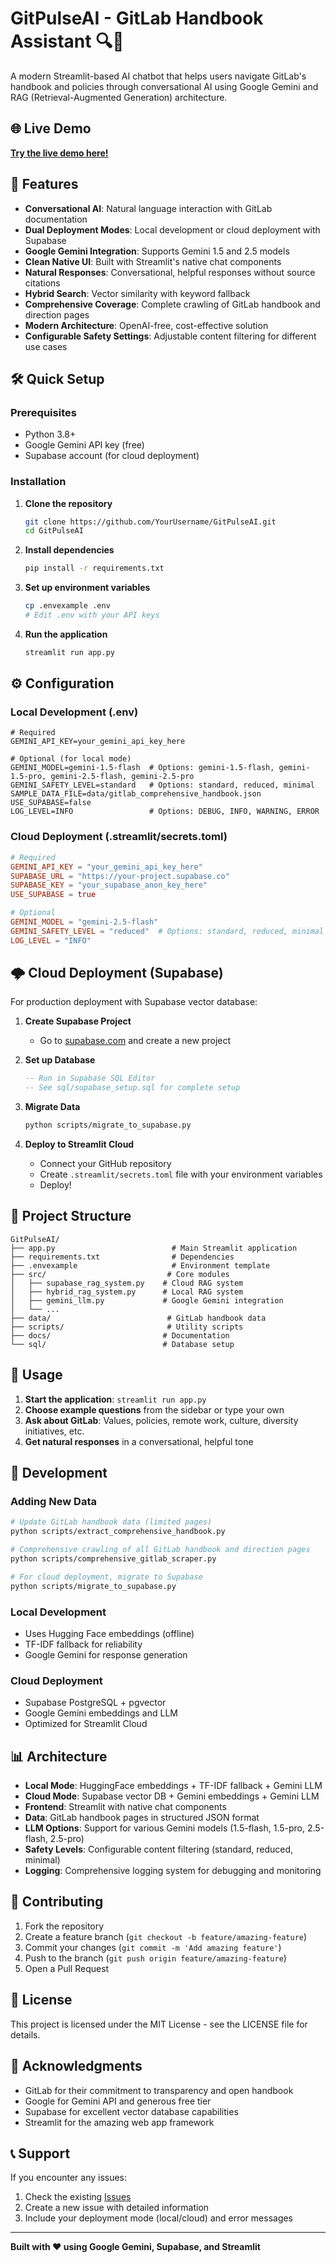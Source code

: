 # GitPulseAI - GitLab Handbook Assistant 🔍💬

A modern Streamlit-based AI chatbot that helps users navigate GitLab's handbook and policies through conversational AI using Google Gemini and RAG (Retrieval-Augmented Generation) architecture.

## 🌐 Live Demo

**[Try the live demo here!](https://gitpulseai-dkatre-h7ytx2mpw9awcdfdujleno.streamlit.app/)**

## 🚀 Features

- **Conversational AI**: Natural language interaction with GitLab documentation
- **Dual Deployment Modes**: Local development or cloud deployment with Supabase
- **Google Gemini Integration**: Supports Gemini 1.5 and 2.5 models
- **Clean Native UI**: Built with Streamlit's native chat components
- **Natural Responses**: Conversational, helpful responses without source citations
- **Hybrid Search**: Vector similarity with keyword fallback
- **Comprehensive Coverage**: Complete crawling of GitLab handbook and direction pages
- **Modern Architecture**: OpenAI-free, cost-effective solution
- **Configurable Safety Settings**: Adjustable content filtering for different use cases

## 🛠️ Quick Setup

### **Prerequisites**
- Python 3.8+
- Google Gemini API key (free)
- Supabase account (for cloud deployment)

### **Installation**

1. **Clone the repository**
   ```bash
   git clone https://github.com/YourUsername/GitPulseAI.git
   cd GitPulseAI
   ```

2. **Install dependencies**
   ```bash
   pip install -r requirements.txt
   ```

3. **Set up environment variables**
   ```bash
   cp .envexample .env
   # Edit .env with your API keys
   ```

4. **Run the application**
   ```bash
   streamlit run app.py
   ```

## ⚙️ Configuration

### **Local Development (.env)**
```env
# Required
GEMINI_API_KEY=your_gemini_api_key_here

# Optional (for local mode)
GEMINI_MODEL=gemini-1.5-flash  # Options: gemini-1.5-flash, gemini-1.5-pro, gemini-2.5-flash, gemini-2.5-pro
GEMINI_SAFETY_LEVEL=standard   # Options: standard, reduced, minimal
SAMPLE_DATA_FILE=data/gitlab_comprehensive_handbook.json
USE_SUPABASE=false
LOG_LEVEL=INFO                 # Options: DEBUG, INFO, WARNING, ERROR
```

### **Cloud Deployment (.streamlit/secrets.toml)**
```toml
# Required
GEMINI_API_KEY = "your_gemini_api_key_here"
SUPABASE_URL = "https://your-project.supabase.co"
SUPABASE_KEY = "your_supabase_anon_key_here"
USE_SUPABASE = true

# Optional
GEMINI_MODEL = "gemini-2.5-flash"
GEMINI_SAFETY_LEVEL = "reduced"  # Options: standard, reduced, minimal
LOG_LEVEL = "INFO"
```

## 🌩️ Cloud Deployment (Supabase)

For production deployment with Supabase vector database:

1. **Create Supabase Project**
   - Go to [supabase.com](https://supabase.com) and create a new project

2. **Set up Database**
   ```sql
   -- Run in Supabase SQL Editor
   -- See sql/supabase_setup.sql for complete setup
   ```

3. **Migrate Data**
   ```bash
   python scripts/migrate_to_supabase.py
   ```

4. **Deploy to Streamlit Cloud**
   - Connect your GitHub repository
   - Create `.streamlit/secrets.toml` file with your environment variables
   - Deploy!

## 📁 Project Structure

```
GitPulseAI/
├── app.py                          # Main Streamlit application
├── requirements.txt                # Dependencies
├── .envexample                     # Environment template
├── src/                           # Core modules
│   ├── supabase_rag_system.py    # Cloud RAG system
│   ├── hybrid_rag_system.py      # Local RAG system
│   ├── gemini_llm.py             # Google Gemini integration
│   └── ...
├── data/                          # GitLab handbook data
├── scripts/                       # Utility scripts
├── docs/                         # Documentation
└── sql/                          # Database setup
```

## 🎯 Usage

1. **Start the application**: `streamlit run app.py`
2. **Choose example questions** from the sidebar or type your own
3. **Ask about GitLab**: Values, policies, remote work, culture, diversity initiatives, etc.
4. **Get natural responses** in a conversational, helpful tone

## 🔧 Development

### **Adding New Data**
```bash
# Update GitLab handbook data (limited pages)
python scripts/extract_comprehensive_handbook.py

# Comprehensive crawling of all GitLab handbook and direction pages
python scripts/comprehensive_gitlab_scraper.py

# For cloud deployment, migrate to Supabase
python scripts/migrate_to_supabase.py
```

### **Local Development**
- Uses Hugging Face embeddings (offline)
- TF-IDF fallback for reliability
- Google Gemini for response generation

### **Cloud Deployment**
- Supabase PostgreSQL + pgvector
- Google Gemini embeddings and LLM
- Optimized for Streamlit Cloud

## 📊 Architecture

- **Local Mode**: HuggingFace embeddings + TF-IDF fallback + Gemini LLM
- **Cloud Mode**: Supabase vector DB + Gemini embeddings + Gemini LLM
- **Frontend**: Streamlit with native chat components
- **Data**: GitLab handbook pages in structured JSON format
- **LLM Options**: Support for various Gemini models (1.5-flash, 1.5-pro, 2.5-flash, 2.5-pro)
- **Safety Levels**: Configurable content filtering (standard, reduced, minimal)
- **Logging**: Comprehensive logging system for debugging and monitoring

## 🤝 Contributing

1. Fork the repository
2. Create a feature branch (`git checkout -b feature/amazing-feature`)
3. Commit your changes (`git commit -m 'Add amazing feature'`)
4. Push to the branch (`git push origin feature/amazing-feature`)
5. Open a Pull Request

## 📝 License

This project is licensed under the MIT License - see the LICENSE file for details.

## 🙏 Acknowledgments

- GitLab for their commitment to transparency and open handbook
- Google for Gemini API and generous free tier
- Supabase for excellent vector database capabilities
- Streamlit for the amazing web app framework

## 📞 Support

If you encounter any issues:

1. Check the existing [Issues](https://github.com/YourUsername/GitPulseAI/issues)
2. Create a new issue with detailed information
3. Include your deployment mode (local/cloud) and error messages

---

**Built with ❤️ using Google Gemini, Supabase, and Streamlit** 